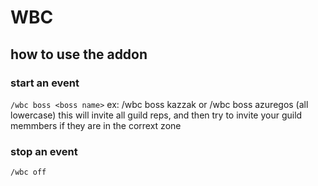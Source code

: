 # WBC

## how to use the addon
### start an event
`/wbc boss <boss name>`
ex: /wbc boss kazzak or /wbc boss azuregos (all lowercase)
this will invite all guild reps, and then try to invite your guild memmbers if they are in the corrext zone

### stop an event
`/wbc off`

